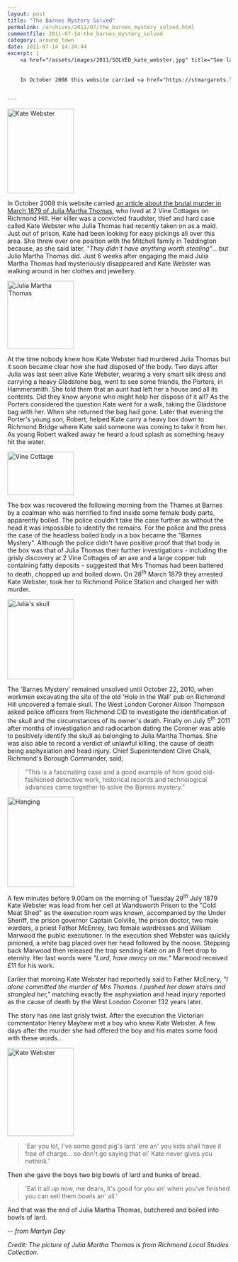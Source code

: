 ```yaml
---
layout: post
title: "The Barnes Mystery Solved"
permalink: /archives/2011/07/the_barnes_mystery_solved.html
commentfile: 2011-07-14-the_barnes_mystery_solved
category: around_town
date: 2011-07-14 14:34:44
excerpt: |
    <a href="/assets/images/2011/SOLVED_kate_webster.jpg" title="See larger version of - Kate Webster"><img src="/assets/images/2011/SOLVED_kate_webster_thumb.jpg" width="150" height="191" alt="Kate Webster" class=" right" /></a>
    
    
    In October 2008 this website carried <a href="https://stmargarets.london/archives/2008/10/the_mistress_the_murderess_and_the_bowl_of_lard.html,">an article about the brutal murder in March 1879 of Julia Martha Thomas</a> who lived at 2 Vine Cottages on Richmond Hill. Her killer was a convicted fraudster, thief and hard case called Kate Webster who Julia Thomas had recently taken on as a maid. Just out of prison, Kate had been looking for easy pickings all over this area. She threw over one position with the Mitchell family in Teddington because, as she said later, _"They didn't have anything worth stealing"..._ but Julia Martha Thomas did. Just 6 weeks after engaging the maid Julia Martha Thomas had mysteriously disappeared and Kate Webster was walking around in her clothes and jewellery.
    

---
```


<a href="/assets/images/2011/SOLVED_kate_webster.jpg" title="See larger version of - Kate Webster"><img src="/assets/images/2011/SOLVED_kate_webster_thumb.jpg" width="150" height="191" alt="Kate Webster" class=" right" /></a>

In October 2008 this website carried [an article about the brutal murder in March 1879 of Julia Martha Thomas](https://stmargarets.london/archives/2008/10/the_mistress_the_murderess_and_the_bowl_of_lard.html), who lived at 2 Vine Cottages on Richmond Hill. Her killer was a convicted fraudster, thief and hard case called Kate Webster who Julia Thomas had recently taken on as a maid. Just out of prison, Kate had been looking for easy pickings all over this area. She threw over one position with the Mitchell family in Teddington because, as she said later, *"They didn't have anything worth stealing"...* but Julia Martha Thomas did. Just 6 weeks after engaging the maid Julia Martha Thomas had mysteriously disappeared and Kate Webster was walking around in her clothes and jewellery.

<a href="/assets/images/2011/SOLVED_Julia-Martha-Thomas.jpg" title="See larger version of - Julia Martha Thomas"><img src="/assets/images/2011/SOLVED_Julia-Martha-Thomas_thumb.jpg" width="150" height="154" alt="Julia Martha Thomas" class=" right" /></a>

At the time nobody knew how Kate Webster had murdered Julia Thomas but it soon became clear how she had disposed of the body. Two days after Julia was last seen alive Kate Webster, wearing a very smart silk dress and carrying a heavy Gladstone bag, went to see some friends, the Porters, in Hammersmith. She told them that an aunt had left her a house and all its contents. Did they know anyone who might help her dispose of it all? As the Porters considered the question Kate went for a walk, taking the Gladstone bag with her. When she returned the bag had gone. Later that evening the Porter's young son, Robert, helped Kate carry a heavy box down to Richmond Bridge where Kate said someone was coming to take it from her. As young Robert walked away he heard a loud splash as something heavy hit the water.

<a href="/assets/images/2011/SOLVED_Vine-Cottage.png" title="See larger version of - Vine Cottage"><img src="/assets/images/2011/SOLVED_Vine-Cottage_thumb.png" width="150" height="98" alt="Vine Cottage" class="photo right" /></a>

The box was recovered the following morning from the Thames at Barnes by a coalman who was horrified to find inside some female body parts, apparently boiled. The police couldn't take the case further as without the head it was impossible to identify the remains. For the police and the press the case of the headless boiled body in a box became the "Barnes Mystery". Although the police didn't have positive proof that that body in the box was that of Julia Thomas their further investigations - including the grisly discovery at 2 Vine Cottages of an axe and a large copper tub containing fatty deposits - suggested that Mrs Thomas had been battered to death, chopped up and boiled down. On 28<sup>th</sup> March 1879 they arrested Kate Webster, took her to Richmond Police Station and charged her with murder.

<a href="/assets/images/2011/SOLVED_Julia_skull.jpg" title="See larger version of - Julia's skull"><img src="/assets/images/2011/SOLVED_Julia_skull_thumb.jpg" width="150" height="181" alt="Julia's skull" class="photo right" /></a>

The 'Barnes Mystery' remained unsolved until October 22, 2010, when workmen excavating the site of the old 'Hole in the Wall' pub on Richmond Hill uncovered a female skull. The West London Coroner Alison Thompson asked police officers from Richmond CID to investigate the identification of the skull and the circumstances of its owner's death. Finally on July 5<sup>th</sup> 2011 after months of investigation and radiocarbon dating the Coroner was able to positively identify the skull as belonging to Julia Martha Thomas. She was also able to record a verdict of unlawful killing, the cause of death being asphyxiation and head injury. Chief Superintendent Clive Chalk, Richmond's Borough Commander, said;

> "This is a fascinating case and a good example of how good old-fashioned detective work, historical records and technological advances came together to solve the Barnes mystery."

<div markdown="1" class="box">
<a href="/assets/images/2011/SOLVED_Hanging.jpg" title="See larger version of - Hanging"><img src="/assets/images/2011/SOLVED_Hanging_thumb.jpg" width="150" height="203" alt="Hanging" class="photo right" /></a>

A few minutes before 9.00am on the morning of Tuesday 29<sup>th</sup> July 1879 Kate Webster was lead from her cell at Wandsworth Prison to the "Cold Meat Shed" as the execution room was known, accompanied by the Under Sheriff, the prison governor Captain Colville, the prison doctor, two male warders, a priest Father McEnrey, two female wardresses and William Marwood the public executioner. In the execution shed Webster was quickly pinioned, a white bag placed over her head followed by the noose. Stepping back Marwood then released the trap sending Kate on an 8 feet drop to eternity. Her last words were *"Lord, have mercy on me."* Marwood received £11 for his work.

Earlier that morning Kate Webster had reportedly said to Father McEnery, *"I alone committed the murder of Mrs Thomas. I pushed her down stairs and strangled her,"* matching exactly the asphyxiation and head injury reported as the cause of death by the West London Coroner 132 years later.

</div>
The story has one last grisly twist. After the execution the Victorian commentator Henry Mayhew met a boy who knew Kate Webster. A few days after the murder she had offered the boy and his mates some food with these words...

<a href="/assets/images/2011/SOLVED_Kate_Webster_sketch.png" title="See larger version of - Kate Webster"><img src="/assets/images/2011/SOLVED_Kate_Webster_sketch_thumb.png" width="150" height="199" alt="Kate Webster" class="photo right" /></a>

> 'Ear you lot, I've some good pig's lard 'ere an' you kids shall have it free of charge... so don't go saying that ol' Kate never gives you nothink.'

Then she gave the boys two big bowls of lard and hunks of bread.

> 'Eat it all up now, me dears, it's good for you an' when you've finished you can sell them bowls an' all.'

And that was the end of Julia Martha Thomas, butchered and boiled into bowls of lard.

<cite>-- from Martyn Day</cite>

*Credit: The picture of Julia Martha Thomas is from Richmond Local Studies Collection.*
